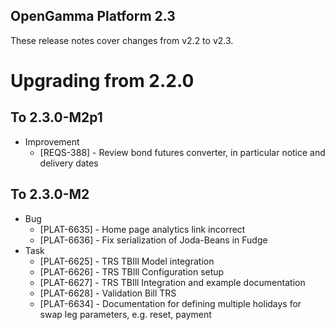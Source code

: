 OpenGamma Platform 2.3
----------------------

These release notes cover changes from v2.2 to v2.3.

Upgrading from 2.2.0
====================

To 2.3.0-M2p1
-----------

* Improvement
    * [REQS-388] - Review bond futures converter, in particular notice and delivery dates

To 2.3.0-M2
-----------

* Bug
    * [PLAT-6635] - Home page analytics link incorrect
    * [PLAT-6636] - Fix serialization of Joda-Beans in Fudge
* Task
    * [PLAT-6625] - TRS TBIll Model integration
    * [PLAT-6626] - TRS TBIll Configuration setup 
    * [PLAT-6627] - TRS TBIll Integration and example documentation 
    * [PLAT-6628] - Validation Bill TRS
    * [PLAT-6634] - Documentation for defining multiple holidays for swap leg parameters, e.g. reset, payment
